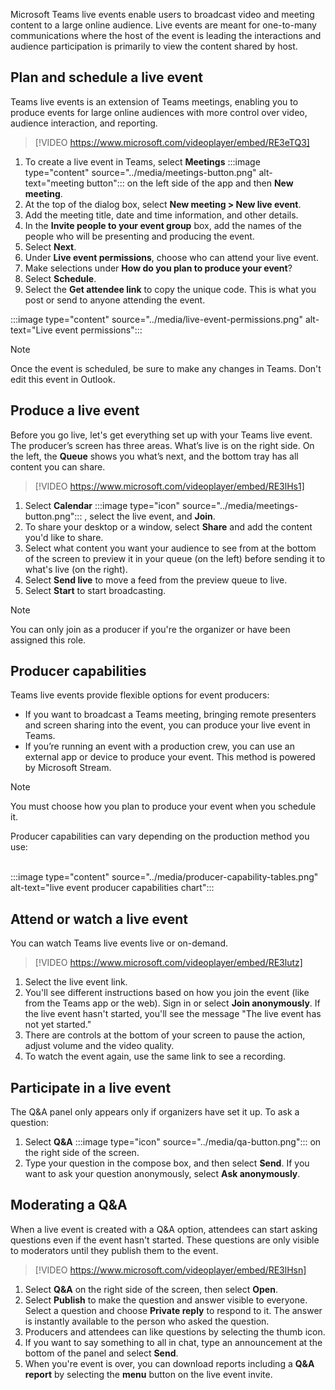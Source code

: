 Microsoft Teams live events enable users to broadcast video and meeting content to a large online audience. Live events are meant for one-to-many communications where the host of the event is leading the interactions and audience participation is primarily to view the content shared by host.<br>

## Plan and schedule a live event

Teams live events is an extension of Teams meetings, enabling you to produce events for large online audiences with more control over video, audience interaction, and reporting.

> [!VIDEO https://www.microsoft.com/videoplayer/embed/RE3eTQ3]

1.  To create a live event in Teams, select **Meetings** :::image type="content" source="../media/meetings-button.png" alt-text="meeting button":::
    on the left side of the app and then **New meeting**.
2.  At the top of the dialog box, select **New meeting &gt; New live event**.
3.  Add the meeting title, date and time information, and other details.
4.  In the **Invite people to your event group** box, add the names of the people who will be presenting and producing the event.
5.  Select **Next**.
6.  Under **Live event permissions**, choose who can attend your live event.
7.  Make selections under **How do you plan to produce your event**?
8.  Select **Schedule**.
9.  Select the **Get attendee link** to copy the unique code. This is what you post or send to anyone attending the event.

:::image type="content" source="../media/live-event-permissions.png" alt-text="Live event permissions":::


> [!NOTE]
> Once the event is scheduled, be sure to make any changes in Teams. Don't edit this event in Outlook.

## Produce a live event

Before you go live, let's get everything set up with your Teams live event. The producer’s screen has three areas. What’s live is on the right side. On the left, the **Queue** shows you what’s next, and the bottom tray has all content you can share.

> [!VIDEO https://www.microsoft.com/videoplayer/embed/RE3lHs1]

1.  Select **Calendar** :::image type="icon" source="../media/meetings-button.png":::
    , select the live event, and **Join**.
2.  To share your desktop or a window, select **Share** and add the content you'd like to share.
3.  Select what content you want your audience to see from at the bottom of the screen to preview it in your queue (on the left) before sending it to what's live (on the right).
4.  Select **Send live** to move a feed from the preview queue to live.
5.  Select **Start** to start broadcasting.

> [!NOTE]
> You can only join as a producer if you're the organizer or have been assigned this role.

## Producer capabilities

Teams live events provide flexible options for event producers:

 *  If you want to broadcast a Teams meeting, bringing remote presenters and screen sharing into the event, you can produce your live event in Teams.
 *  If you’re running an event with a production crew, you can use an external app or device to produce your event. This method is powered by Microsoft Stream.

> [!NOTE]
> You must choose how you plan to produce your event when you schedule it.

Producer capabilities can vary depending on the production method you use:

<br>:::image type="content" source="../media/producer-capability-tables.png" alt-text="live event producer capabilities chart":::


## Attend or watch a live event

You can watch Teams live events live or on-demand.

> [!VIDEO https://www.microsoft.com/videoplayer/embed/RE3lutz]

1.  Select the live event link.<br>
2.  You'll see different instructions based on how you join the event (like from the Teams app or the web). Sign in or select **Join anonymously**. If the live event hasn't started, you'll see the message "The live event has not yet started."
3.  There are controls at the bottom of your screen to pause the action, adjust volume and the video quality.
4.  To watch the event again, use the same link to see a recording.

## Participate in a live event

The Q&amp;A panel only appears only if organizers have set it up. To ask a question:

1.  Select **Q&amp;A** :::image type="icon" source="../media/qa-button.png":::
    on the right side of the screen.
2.  Type your question in the compose box, and then select **Send**. If you want to ask your question anonymously, select **Ask anonymously**.

## Moderating a Q&amp;A

When a live event is created with a Q&amp;A option, attendees can start asking questions even if the event hasn't started. These questions are only visible to moderators until they publish them to the event.

> [!VIDEO https://www.microsoft.com/videoplayer/embed/RE3lHsn]

1.  Select **Q&amp;A** on the right side of the screen, then select **Open**.
2.  Select **Publish** to make the question and answer visible to everyone. Select a question and choose **Private reply** to respond to it. The answer is instantly available to the person who asked the question.
3.  Producers and attendees can like questions by selecting the thumb icon.
4.  If you want to say something to all in chat, type an announcement at the bottom of the panel and select **Send**.
5.  When you're event is over, you can download reports including a **Q&amp;A report** by selecting the **menu** button on the live event invite.
